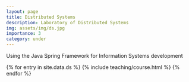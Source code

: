 ```yaml
---
layout: page
title: Distributed Systems
description: Laboratory of Distributed Systems
img: assets/img/ds.jpg
importance: 3
category: under
---
```


Using the Java Spring Framework for Information Systems development

<div class="post">
<article>
{% for entry in site.data.ds %}
 {% include teaching/course.html %}
{% endfor %}
</article>
</div>